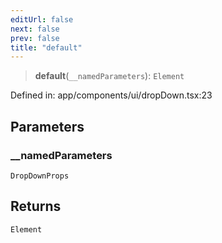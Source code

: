 ```yaml
---
editUrl: false
next: false
prev: false
title: "default"
---
```


> **default**(`__namedParameters`): `Element`

Defined in: app/components/ui/dropDown.tsx:23

## Parameters

### \_\_namedParameters

`DropDownProps`

## Returns

`Element`
